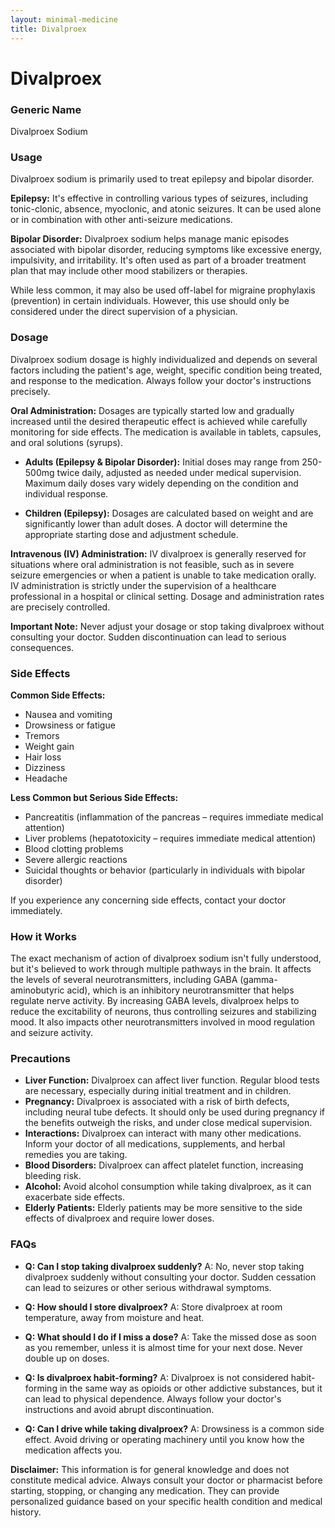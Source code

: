 ```yaml
---
layout: minimal-medicine
title: Divalproex
---
```


# Divalproex
### Generic Name
Divalproex Sodium

### Usage
Divalproex sodium is primarily used to treat epilepsy and bipolar disorder.  

**Epilepsy:** It's effective in controlling various types of seizures, including tonic-clonic, absence, myoclonic, and atonic seizures. It can be used alone or in combination with other anti-seizure medications.

**Bipolar Disorder:** Divalproex sodium helps manage manic episodes associated with bipolar disorder, reducing symptoms like excessive energy, impulsivity, and irritability.  It's often used as part of a broader treatment plan that may include other mood stabilizers or therapies.

While less common, it may also be used off-label for migraine prophylaxis (prevention) in certain individuals.  However, this use should only be considered under the direct supervision of a physician.


### Dosage

Divalproex sodium dosage is highly individualized and depends on several factors including the patient's age, weight, specific condition being treated, and response to the medication.  Always follow your doctor's instructions precisely.

**Oral Administration:**  Dosages are typically started low and gradually increased until the desired therapeutic effect is achieved while carefully monitoring for side effects.  The medication is available in tablets, capsules, and oral solutions (syrups).  

* **Adults (Epilepsy & Bipolar Disorder):**  Initial doses may range from 250-500mg twice daily, adjusted as needed under medical supervision.  Maximum daily doses vary widely depending on the condition and individual response.

* **Children (Epilepsy):** Dosages are calculated based on weight and are significantly lower than adult doses.  A doctor will determine the appropriate starting dose and adjustment schedule.


**Intravenous (IV) Administration:** IV divalproex is generally reserved for situations where oral administration is not feasible, such as in severe seizure emergencies or when a patient is unable to take medication orally.  IV administration is strictly under the supervision of a healthcare professional in a hospital or clinical setting.  Dosage and administration rates are precisely controlled.


**Important Note:**  Never adjust your dosage or stop taking divalproex without consulting your doctor.  Sudden discontinuation can lead to serious consequences.


### Side Effects

**Common Side Effects:**

* Nausea and vomiting
* Drowsiness or fatigue
* Tremors
* Weight gain
* Hair loss
* Dizziness
* Headache

**Less Common but Serious Side Effects:**

* Pancreatitis (inflammation of the pancreas – requires immediate medical attention)
* Liver problems (hepatotoxicity – requires immediate medical attention)
* Blood clotting problems
* Severe allergic reactions
* Suicidal thoughts or behavior (particularly in individuals with bipolar disorder)

If you experience any concerning side effects, contact your doctor immediately.


### How it Works

The exact mechanism of action of divalproex sodium isn't fully understood, but it's believed to work through multiple pathways in the brain. It affects the levels of several neurotransmitters, including GABA (gamma-aminobutyric acid), which is an inhibitory neurotransmitter that helps regulate nerve activity. By increasing GABA levels, divalproex helps to reduce the excitability of neurons, thus controlling seizures and stabilizing mood. It also impacts other neurotransmitters involved in mood regulation and seizure activity.



### Precautions

* **Liver Function:** Divalproex can affect liver function.  Regular blood tests are necessary, especially during initial treatment and in children.
* **Pregnancy:**  Divalproex is associated with a risk of birth defects, including neural tube defects.  It should only be used during pregnancy if the benefits outweigh the risks, and under close medical supervision.
* **Interactions:** Divalproex can interact with many other medications.  Inform your doctor of all medications, supplements, and herbal remedies you are taking.
* **Blood Disorders:** Divalproex can affect platelet function, increasing bleeding risk.
* **Alcohol:** Avoid alcohol consumption while taking divalproex, as it can exacerbate side effects.
* **Elderly Patients:**  Elderly patients may be more sensitive to the side effects of divalproex and require lower doses.


### FAQs

* **Q: Can I stop taking divalproex suddenly?** A: No, never stop taking divalproex suddenly without consulting your doctor.  Sudden cessation can lead to seizures or other serious withdrawal symptoms.

* **Q: How should I store divalproex?** A: Store divalproex at room temperature, away from moisture and heat.

* **Q: What should I do if I miss a dose?** A: Take the missed dose as soon as you remember, unless it is almost time for your next dose.  Never double up on doses.

* **Q: Is divalproex habit-forming?** A:  Divalproex is not considered habit-forming in the same way as opioids or other addictive substances, but it can lead to physical dependence.  Always follow your doctor's instructions and avoid abrupt discontinuation.

* **Q: Can I drive while taking divalproex?** A: Drowsiness is a common side effect.  Avoid driving or operating machinery until you know how the medication affects you.

**Disclaimer:** This information is for general knowledge and does not constitute medical advice. Always consult your doctor or pharmacist before starting, stopping, or changing any medication.  They can provide personalized guidance based on your specific health condition and medical history.
